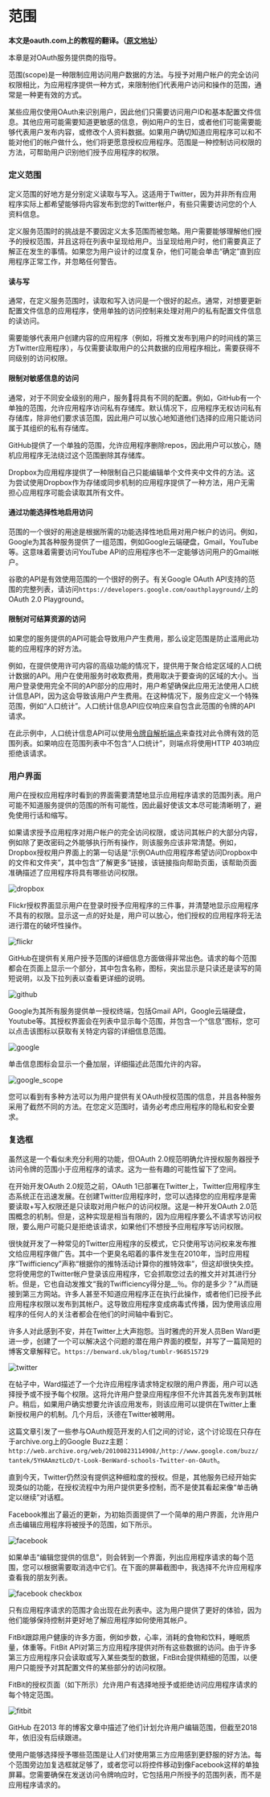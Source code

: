 # 范围

**本文是oauth.com上的教程的翻译。（[原文地址](https://www.oauth.com)）**

本章是对OAuth服务提供商的指导。

范围(scope)是一种限制应用访问用户数据的方法。与授予对用户帐户的完全访问权限相比，为应用程序提供一种方式，来限制他们代表用户访问和操作的范围，通常是一种更有效的方式。

某些应用仅使用OAuth来识别用户，因此他们只需要访问用户ID和基本配置文件信息。其他应用可能需要知道更敏感的信息，例如用户的生日，或者他们可能需要能够代表用户发布内容，或修改个人资料数据。如果用户确切知道应用程序可以和不能对他们的帐户做什么，他们将更愿意授权应用程序。范围是一种控制访问权限的方法，可帮助用户识别他们授予应用程序的权限。

### 定义范围

定义范围的好地方是分别定义读取与写入。这适用于Twitter，因为并非所有应用程序实际上都希望能够将内容发布到您的Twitter帐户，有些只需要访问您的个人资料信息。

定义服务范围时的挑战是不要因定义太多范围而被忽略。用户需要能够理解他们授予的授权范围，并且这将在列表中呈现给用户。当呈现给用户时，他们需要真正了解正在发生的事情。如果您为用户设计的过度复杂，他们可能会单击“确定”直到应用程序正常工作，并忽略任何警告。

#### 读与写

通常，在定义服务范围时，读取和写入访问是一个很好的起点。通常，对想要更新配置文件信息的应用程序，使用单独的访问控制来处理对用户的私有配置文件信息的读访问。

需要能够代表用户创建内容的应用程序（例如，将推文发布到用户的时间线的第三方Twitter应用程序），与仅需要读取用户的公共数据的应用程序相比，需要获得不同级别的访问权限。

#### 限制对敏感信息的访问

通常，对于不同安全级别的用户，服务将具有不同的配置。例如，GitHub有一个单独的范围，允许应用程序访问私有存储库。默认情况下，应用程序无权访问私有存储库，除非他们要求该范围，因此用户可以放心地知道他们选择的应用只能访问属于其组织的私有存储库。

GitHub提供了一个单独的范围，允许应用程序删除repos，因此用户可以放心，随机应用程序无法绕过这个范围删除其存储库。

Dropbox为应用程序提供了一种限制自己只能编辑单个文件夹中文件的方法。这为尝试使用Dropbox作为存储或同步机制的应用程序提供了一种方法，用户无需担心应用程序可能会读取其所有文件。

#### 通过功能选择性地启用访问

范围的一个很好的用途是根据所需的功能选择性地启用对用户帐户的访问。例如，Google为其各种服务提供了一组范围，例如Google云端硬盘，Gmail，YouTube等。这意味着需要访问YouTube API的应用程序也不一定能够访问用户的Gmail帐户。

谷歌的API是有效使用范围的一个很好的例子。有关Google OAuth API支持的范围的完整列表，请访问`https://developers.google.com/oauthplayground/`上的 OAuth 2.0 Playground。

#### 限制对可结算资源的访问

如果您的服务提供的API可能会导致用户产生费用，那么设定范围是防止滥用此功能的应用程序的好方法。

例如，在提供使用许可内容的高级功能的情况下，提供用于聚合给定区域的人口统计数据的API。用户在使用服务时收取费用，费用取决于要查询的区域的大小。当用户登录使用完全不同的API部分的应用时，用户希望确保此应用无法使用人口统计信息API，因为这会导致该用户产生费用。在这种情况下，服务应定义一个特殊范围，例如“人口统计”。人口统计信息API应仅响应来自包含此范围的令牌的API请求。

在此示例中，人口统计信息API可以使用[令牌自解析端点](https://www.oauth.com/oauth2-servers/token-introspection-endpoint/)来查找对此令牌有效的范围列表。如果响应在范围列表中不包含“人口统计”，则端点将使用HTTP 403响应拒绝该请求。

### 用户界面

用户在授权应用程序时看到的界面需要清楚地显示应用程序请求的范围列表。用户可能不知道服务提供的范围的所有可能性，因此最好使该文本尽可能清晰明了，避免使用行话和缩写。

如果请求授予应用程序对用户帐户的完全访问权限，或访问其帐户的大部分内容，例如除了更改密码之外能够执行所有操作，则该服务应该非常清楚。例如，Dropbox授权用户界面上的第一句话是“示例OAuth应用程序希望访问Dropbox中的文件和文件夹”，其中包含“了解更多”链接，该链接指向帮助页面，该帮助页面准确描述了应用程序将具有哪些访问权限。

![dropbox](https://raw.githubusercontent.com/ShanyouYu-Sean/blog-images/master/oauth-guide/dropbox.png)

Flickr授权界面显示用户在登录时授予应用程序的三件事，并清楚地显示应用程序不具有的权限。显示这一点的好处是，用户可以放心，他们授权的应用程序将无法进行潜在的破坏性操作。

![flickr](https://raw.githubusercontent.com/ShanyouYu-Sean/blog-images/master/oauth-guide/flickr.png)

GitHub在提供有关用户授予范围的详细信息方面做得非常出色。请求的每个范围都会在页面上显示一个部分，其中包含名称，图标，突出显示是只读还是读写的简短说明，以及下拉列表以查看更详细的说明。

![github](https://raw.githubusercontent.com/ShanyouYu-Sean/blog-images/master/oauth-guide/github.png)

Google为其所有服务提供单一授权终端，包括Gmail API，Google云端硬盘，Youtube等。其授权界面会在列表中显示每个范围，并包含一个“信息”图标，您可以点击该图标以获取有关特定内容的详细信息范围。

![google](https://raw.githubusercontent.com/ShanyouYu-Sean/blog-images/master/oauth-guide/google.png)

单击信息图标会显示一个叠加层，详细描述此范围允许的内容。

![google_scope](https://raw.githubusercontent.com/ShanyouYu-Sean/blog-images/master/oauth-guide/google-scope-popup.png)

您可以看到有多种方法可以为用户提供有关OAuth授权范围的信息，并且各种服务采用了截然不同的方法。在您定义范围时，请务必考虑应用程序的隐私和安全要求。

### 复选框

虽然这是一个看似未充分利用的功能，但OAuth 2.0规范明确允许授权服务器授予访问令牌的范围小于应用程序的请求。这为一些有趣的可能性留下了空间。

在开始开发OAuth 2.0规范之前，OAuth 1已部署在Twitter上，Twitter应用程序生态系统正在迅速发展。在创建Twitter应用程序时，您可以选择您的应用程序是需要读取+写入权限还是只读取对用户帐户的访问权限。这是一种开发OAuth 2.0范围概念的机制。但是，这种实现是相当有限的，因为应用程序要么不请求写访问权限，要么用户可能只是拒绝该请求，如果他们不想授予应用程序写访问权限。

很快就开发了一种常见的Twitter应用程序的反模式，它只使用写访问权来发布推文给应用程序做广告。其中一个更臭名昭着的事件发生在2010年，当时应用程序“Twifficiency”声称“根据你的推特活动计算你的推特效率”，但这却很快失控。您将使用您的Twitter帐户登录该应用程序，它会抓取您过去的推文并对其进行分析。但是，它也自动发推文“我的Twifficiency得分是__％。你的是多少？”从而链接到第三方网站。许多人甚至不知道应用程序正在执行此操作，或者他们已授予此应用程序权限以发布到其帐户。这导致应用程序变成病毒式传播，因为使用该应用程序的任何人的关注者都会在他们的时间轴中看到它。

许多人对此感到不安，并在Twitter上大声抱怨。当时雅虎的开发人员Ben Ward更进一步，创建了一个可以解决这个问题的潜在用户界面的模型，并写了一篇简短的博客文章解释它。`https://benward.uk/blog/tumblr-968515729`

![twitter](https://ws3.sinaimg.cn/large/006tKfTcly1ftfc4um00ij30lp0cftat.jpg)

在帖子中，Ward描述了一个允许应用程序请求特定权限的用户界面，用户可以选择授予或不授予每个权限。这将允许用户登录应用程序但不允许其首先发布到其帐户。稍后，如果用户确实想要允许该应用发布，则该应用可以提供在Twitter上重新授权用户的机制。几个月后，沃德在Twitter被聘用。

这篇文章引发了一些参与OAuth规范开发的人们之间的讨论，这个讨论现在只存在于archive.org上的Google Buzz主题：`http://web.archive.org/web/20100823114908/`,`http://www.google.com/buzz/tantek/5YHAAmztLcD/t-Look-BenWard-schools-Twitter-on-OAuth`。

直到今天，Twitter仍然没有提供这种细粒度的授权。但是，其他服务已经开始实现类似的功能，在授权流程中为用户提供更多控制，而不是使其看起来像“单击确定以继续”对话框。

Facebook推出了最近的更新，为初始页面提供了一个简单的用户界面，允许用户点击编辑应用程序将被授予的范围，如下所示。

![facebook](https://ws3.sinaimg.cn/large/006tKfTcly1ftfc74seznj30sc0f7jso.jpg)

如果单击“编辑您提供的信息”，则会转到一个界面，列出应用程序请求的每个范围，您可以根据需要取消选中它们。在下面的屏幕截图中，我选择不允许应用程序查看我的朋友列表。

![facebook checkbox](https://ws4.sinaimg.cn/large/006tKfTcly1ftfc7yma0rj30si0f775b.jpg)

只有应用程序请求的范围才会出现在此列表中。这为用户提供了更好的体验，因为他们能够保持控制并更好地了解应用程序如何使用其帐户。

FitBit跟踪用户健康的许多方面，例如步数，心率，消耗的食物和饮料，睡眠质量，体重等。FitBit API对第三方应用程序提供对所有这些数据的访问。由于许多第三方应用程序只会读取或写入某些类型的数据，FitBit会提供精细的范围，以便用户只能授予对其配置文件的某些部分的访问权限。

FitBit的授权页面（如下所示）允许用户有选择地授予或拒绝访问应用程序请求的每个特定范围。

![fitbit](https://ws1.sinaimg.cn/large/006tKfTcly1ftfcao2nejj30pw0r4n14.jpg)

GitHub 在2013 年的博客文章中描述了他们计划允许用户编辑范围，但截至2018年，依旧没有后续跟进。

使用户能够选择授予哪些范围是让人们对使用第三方应用感到更舒服的好方法。每个范围旁边加复选框就足够了，或者您可以将控件移动到像Facebook这样的单独屏幕。您需要确保在发送访问令牌响应时，它包括用户所授予的范围列表，而不是应用程序请求的。